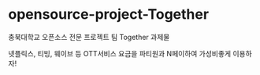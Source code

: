 # opensource-project-Together
충북대학교 오픈소스 전문 프로젝트 팀 Together 과제물

넷플릭스, 티빙, 웨이브 등 OTT서비스 요금을 파티원과 N페이하여 가성비좋게 이용하자!
